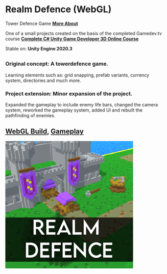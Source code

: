 # Realm Defence (WebGL)
Tower Defence Game
**[More About](https://ikommm.github.io/Portfolio/articles/Art_12_en.html)**

One of a small projects created on the basis of the completed Gamedev.tv course
**[Complete C# Unity Game Developer 3D Online Course](https://www.gamedev.tv/p/complete-c-unity-game-developer-3d-online-course-2020)**

Stable on: **Unity Engine 2020.3**
##
### Original concept: A towerdefence game.
Learning elements such as: grid snapping, prefab variants, currency system, directories and much more.

### Project extension: Minor expansion of the project.
Expanded the gameplay to include enemy life bars, changed the camera system, reworked the gameplay system, added UI and rebuilt the pathfinding of enemies.

## **[WebGL Build](https://ikommm.github.io/Realm_Defence_Build/)**, **[Gameplay](https://www.youtube.com/watch?v=7A0jxQA474Q)** 

![Realm Defence Icon](https://github.com/IKOMMM/Realm_Defence/blob/main/Assets/_2DElements/_Export/Icon.png "Realm Defence")

